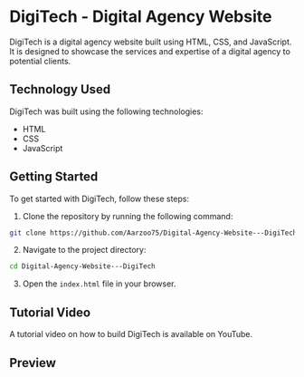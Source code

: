 # DigiTech - Digital Agency Website
DigiTech is a digital agency website built using HTML, CSS, and JavaScript. It is designed to showcase the services and expertise of a digital agency to potential clients.

## Technology Used
DigiTech was built using the following technologies:

- HTML
- CSS
- JavaScript

## Getting Started
To get started with DigiTech, follow these steps:

1. Clone the repository by running the following command:

```bash
git clone https://github.com/Aarzoo75/Digital-Agency-Website---DigiTech.git
```

2. Navigate to the project directory:

```bash
cd Digital-Agency-Website---DigiTech
```

3. Open the `index.html` file in your browser.

## Tutorial Video
A tutorial video on how to build DigiTech is available on YouTube.

## Preview

